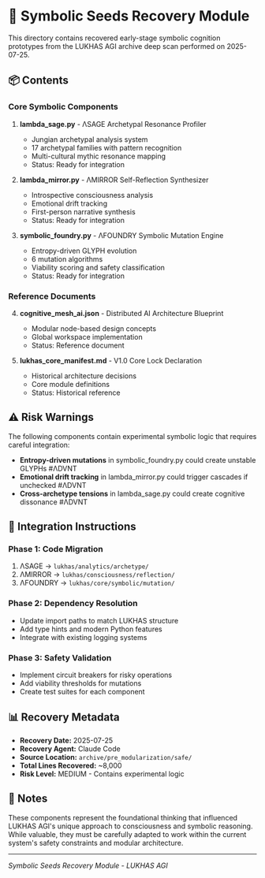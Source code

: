 # 🌱 Symbolic Seeds Recovery Module

This directory contains recovered early-stage symbolic cognition prototypes from the LUKHAS AGI archive deep scan performed on 2025-07-25.

## 📦 Contents

### Core Symbolic Components

1. **lambda_sage.py** - ΛSAGE Archetypal Resonance Profiler
   - Jungian archetypal analysis system
   - 17 archetypal families with pattern recognition
   - Multi-cultural mythic resonance mapping
   - Status: Ready for integration

2. **lambda_mirror.py** - ΛMIRROR Self-Reflection Synthesizer
   - Introspective consciousness analysis
   - Emotional drift tracking
   - First-person narrative synthesis
   - Status: Ready for integration

3. **symbolic_foundry.py** - ΛFOUNDRY Symbolic Mutation Engine
   - Entropy-driven GLYPH evolution
   - 6 mutation algorithms
   - Viability scoring and safety classification
   - Status: Ready for integration

### Reference Documents

4. **cognitive_mesh_ai.json** - Distributed AI Architecture Blueprint
   - Modular node-based design concepts
   - Global workspace implementation
   - Status: Reference document

5. **lukhas_core_manifest.md** - V1.0 Core Lock Declaration
   - Historical architecture decisions
   - Core module definitions
   - Status: Historical reference

## ⚠️ Risk Warnings

The following components contain experimental symbolic logic that requires careful integration:

- **Entropy-driven mutations** in symbolic_foundry.py could create unstable GLYPHs #ΛDVNT
- **Emotional drift tracking** in lambda_mirror.py could trigger cascades if unchecked #ΛDVNT
- **Cross-archetype tensions** in lambda_sage.py could create cognitive dissonance #ΛDVNT

## 🔧 Integration Instructions

### Phase 1: Code Migration
1. ΛSAGE → `lukhas/analytics/archetype/`
2. ΛMIRROR → `lukhas/consciousness/reflection/`
3. ΛFOUNDRY → `lukhas/core/symbolic/mutation/`

### Phase 2: Dependency Resolution
- Update import paths to match LUKHAS structure
- Add type hints and modern Python features
- Integrate with existing logging systems

### Phase 3: Safety Validation
- Implement circuit breakers for risky operations
- Add viability thresholds for mutations
- Create test suites for each component

## 📊 Recovery Metadata

- **Recovery Date:** 2025-07-25
- **Recovery Agent:** Claude Code
- **Source Location:** `archive/pre_modularization/safe/`
- **Total Lines Recovered:** ~8,000
- **Risk Level:** MEDIUM - Contains experimental logic

## 📝 Notes

These components represent the foundational thinking that influenced LUKHAS AGI's unique approach to consciousness and symbolic reasoning. While valuable, they must be carefully adapted to work within the current system's safety constraints and modular architecture.

---

*Symbolic Seeds Recovery Module - LUKHAS AGI*
